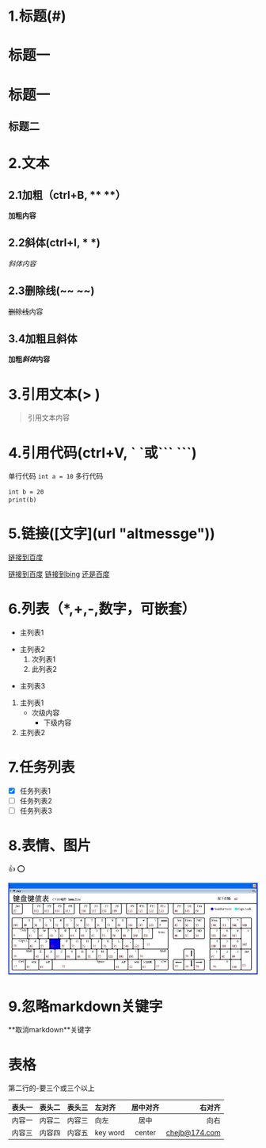 # 1.标题(\#)
# 标题一
# 标题一 #
## 标题二

# 2.文本
## 2.1加粗（ctrl+B, \*\* \*\*）
**加粗内容**
## 2.2斜体(ctrl+I, \* \*)
*斜体内容*
## 2.3删除线(\~\~ \~\~)
~~删除线~~内容
## 3.4加粗且斜体
**加粗*斜体*内容**
# 3.引用文本(\> )
> 引用文本内容
# 4.引用代码(ctrl+V, \` \`或\`\`\` \`\`\`)
单行代码
`int a = 10`
多行代码
```
int b = 20
print(b)
```

# 5.链接(\[文字\]\(url \"altmessge\"\))
[链接到百度](http://www.baidu.com "baidu")

[链接到百度][1]
[链接到bing][c2]
[还是百度][1]

[1]:https://www.baidu.com
[c2]:https://www.bing.com

# 6.列表（*,+,-,数字，可嵌套）
- 主列表1
* 主列表2
  1. 次列表1
  2. 此列表2
+ 主列表3

1. 主列表1
   - 次级内容
     - 下级内容
2. 主列表2

# 7.任务列表
- [X] 任务列表1
- [ ] 任务列表2
- [ ] 任务列表3

# 8.表情、图片
:+1:
:o:

![keybord](https://github.com/cjbgithub/Folder/blob/master/keyboard.png "鼠标选中显示信息")

# 9.忽略markdown关键字
\**取消markdown\**关键字

# 表格
第二行的-要三个或三个以上

|表头一|表头二|表头三|左对齐|居中对齐|右对齐|
|----|----|----|:---|:----:|----:|
|内容一|内容二|内容三|向左|居中|向右|
|内容三|内容四|内容五|key word|center|chejb@174.com|














